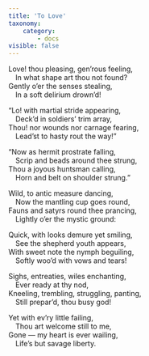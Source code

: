 ```yaml
---
title: 'To Love'
taxonomy:
    category:
        - docs
visible: false
---
```


Love! thou pleasing, gen’rous feeling,  
&emsp;In what shape art thou not found?  
Gently o’er the senses stealing,  
&emsp;In a soft delirium drown’d!  
  
“Lo! with martial stride appearing,  
&emsp;Deck’d in soldiers’ trim array,  
Thou! nor wounds nor carnage fearing,  
&emsp;Lead’st to hasty rout the way!”  
  
“Now as hermit prostrate falling,  
&emsp;Scrip and beads around thee strung,  
Thou a joyous huntsman calling,  
&emsp;Horn and belt on shoulder strung.”  
  
Wild, to antic measure dancing,  
&emsp;Now the mantling cup goes round,  
Fauns and satyrs round thee prancing,  
&emsp;Lightly o’er the mystic ground:  
 
Quick, with looks demure yet smiling,  
&emsp;See the shepherd youth appears,  
With sweet note the nymph beguiling,  
&emsp;Softly woo’d with vows and tears!  
  
Sighs, entreaties, wiles enchanting,  
&emsp;Ever ready at thy nod,  
Kneeling, trembling, struggling, panting,  
&emsp;Still prepar’d, thou busy god!  
  
Yet with ev’ry little failing,  
&emsp;Thou art welcome still to me,  
Gone — my heart is ever wailing,  
&emsp;Life’s but savage liberty.
